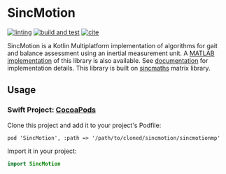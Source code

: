 # SincMotion

[![linting](https://github.com/GallVp/sincmotion/actions/workflows/linting.yml/badge.svg)](https://github.com/GallVp/sincmotion/actions/workflows/linting.yml)
[![build and test](https://github.com/GallVp/sincmotion/actions/workflows/build-test.yml/badge.svg)](https://github.com/GallVp/sincmotion/actions/workflows/build-test.yml)
[![cite](https://img.shields.io/badge/DOI-10.3390/s22010124-0f5fa5.svg)](https://doi.org/10.3390/s22010124)

SincMotion is a Kotlin Multiplatform implementation of algorithms for gait and balance assessment using an inertial measurement unit. A [MATLAB implementation](https://github.com/GallVp/sincmotion-matlab) of this library is also available. See [documentation](https://gallvp.github.io/sincmotion/) for implementation details. This library is built on [sincmaths](https://github.com/GallVp/sincmaths) matrix library.

## Usage

### Swift Project: [CocoaPods](https://kotlinlang.org/docs/native-cocoapods.html#update-podfile-for-xcode)

Clone this project and add it to your project's Podfile:

```pod
pod 'SincMotion', :path => '/path/to/cloned/sincmotion/sincmotionmp'
```

Import it in your project:

```swift
import SincMotion
```
